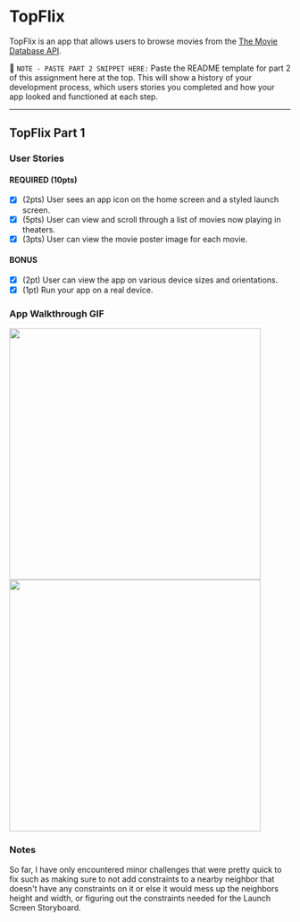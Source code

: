 # TopFlix

TopFlix is an app that allows users to browse movies from the [The Movie Database API](http://docs.themoviedb.apiary.io/#).

📝 `NOTE - PASTE PART 2 SNIPPET HERE:` Paste the README template for part 2 of this assignment here at the top. This will show a history of your development process, which users stories you completed and how your app looked and functioned at each step.

---

## TopFlix Part 1

### User Stories

#### REQUIRED (10pts)
- [x] (2pts) User sees an app icon on the home screen and a styled launch screen.
- [x] (5pts) User can view and scroll through a list of movies now playing in theaters.
- [x] (3pts) User can view the movie poster image for each movie.

#### BONUS
- [x] (2pt) User can view the app on various device sizes and orientations.
- [x] (1pt) Run your app on a real device.

### App Walkthrough GIF

<img src="http://g.recordit.co/BVm62uodJX.gif" width=450> <img src="http://g.recordit.co/84aTSv53pQ.gif" width=450><br>

### Notes
So far, I have only encountered minor challenges that were pretty quick to fix such as making sure to not add constraints to a nearby neighbor that doesn't have any constraints on it or else it would mess up the neighbors height and width, or figuring out the constraints needed for the Launch Screen Storyboard.
